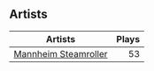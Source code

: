 ## Artists
Artists | Plays 
----- | -----: 
[Mannheim Steamroller](/artists/mannheim-steamroller-39605) | 53

